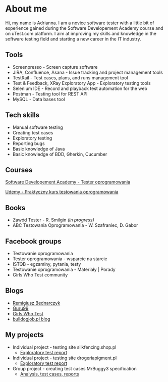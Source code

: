 # About me
Hi, my name is Adrianna. I am a novice software tester with a little bit of experience gained during the Software Developement Academy course and on uTest.com platform. I aim at improving my skills and knowledge in the software testing field and starting a new career in the IT industry.

## Tools 
- Screenpresso - Screen capture software
- JIRA, Confluence, Asana - Issue tracking and project management tools
- TestRail - Test cases, plans, and runs management tool
- Test & Feedback, XRay Exploratory App - Exploratory testing tools
- Selenium IDE - Record and playback test automation for the web
- Postman - Testing tool for REST API
- MySQL - Data bases tool

## Tech skills
- Manual software testing
- Creating test cases
- Exploratory testing
- Reporting bugs
- Basic knowledge of Java
- Basic knowledge of BDD, Gherkin, Cucumber

## Courses
[Software Developement Academy - Tester oprogramowania](https://sdacademy.pl/kursy/software-tester/) 

[Udemy - Praktyczny kurs testowania oprogramowania](https://udemy-certificate.s3.amazonaws.com/pdf/UC-68f06a09-6716-4d89-95c0-e30d8f37cebb.pdf)

## Books
-  Zawód Tester - R. Smilgin *(in progress)*
-  ABC Testowania Oprogramowania - W. Szafraniec, D. Gabor

## Facebook groups
- Testowanie oprogramowania
- Tester oprogramowania - wsparcie na starcie
- ISTQB - egzaminy, pytania, testy
- Testowanie oprogramowania - Materiały | Porady
- Girls Who Test community

## Blogs
- [Remigiusz Bednarczyk](https://remigiuszbednarczyk.pl)
- [Guru99](https://www.guru99.com)
- [Girls Who Test](http://www.girlswhotest.pl)
- [bulldogjob.pl blog](https://bulldogjob.pl/readme)

## My projects
- Individual project - testing site silkfencing.shop.pl
	- [Exploratory test report](https://github.com/A-Bereta/Portfolio/blob/main/Exploratory%20test%20reports/Silkfencing%20Shop%20Report.pdf)
- Individual project - testing site drogeriapigment.pl
	- [Exploratory test report](https://github.com/A-Bereta/Portfolio/blob/main/Exploratory%20test%20reports/Drogeria%20Pigment%20Report.pdf)
- Group project - creating test cases MrBuggy3 specification
	- [Analysis, test cases, reports](https://github.com/A-Bereta/Portfolio/tree/main/MrBuggy%203)
